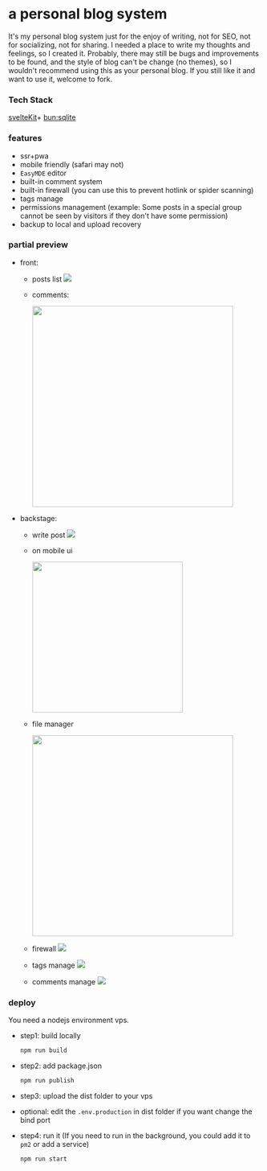 # a personal blog system

It's my personal blog system just for the enjoy of writing,
not for SEO, not for socializing, not for sharing.
I needed a place to write my thoughts and feelings,
so I created it. Probably, there may still be bugs
and improvements to be found, and the style of blog can't
be change (no themes), so I wouldn't recommend
using this as your personal blog. If you still like it
and want to use it, welcome to fork.

### Tech Stack

[svelteKit](https://github.com/sveltejs/kit)+
[bun:sqlite](https://bun.sh/docs/api/sqlite)

### features

- ssr+pwa
- mobile friendly (safari may not)
- `EasyMDE` editor
- built-in comment system
- built-in firewall (you can use this to prevent hotlink or spider scanning)
- tags manage
- permissions management (example: Some posts in a special group cannot be seen by visitors if they don't have some permission)
- backup to local and upload recovery

### partial preview

- front:

  - posts list
    ![](doc/1.jpg)

  - comments:

    <img src="doc/5.png" width="400"/>

- backstage:

  - write post
    ![](doc/0.jpg)
  - on mobile ui

    <img src="doc/2.png" width="300"/>

  - file manager

    <img src="doc/7.png" width="400"/>

  - firewall
    ![](doc/3.png)
  - tags manage
    ![](doc/4.png)
  - comments manage
    ![](doc/6.png)

### deploy

You need a nodejs environment vps.

- step1: build locally
  ```bash
  npm run build
  ```
- step2: add package.json
  ```bash
  npm run publish
  ```
- step3: upload the dist folder to your vps

- optional: edit the `.env.production` in dist folder if you want change the bind port

- step4: run it (If you need to run in the background, you could add it to `pm2` or add a service)
  ```bash
  npm run start
  ```
